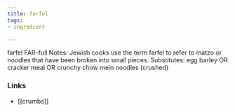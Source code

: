 ```yaml
---
title: farfel
tags:
- ingredient

---
```

farfel FAR-full Notes: Jewish cooks use the term farfel to refer to matzo or noodles that have been broken into small pieces. Substitutes: egg barley OR cracker meal OR crunchy chow mein noodles (crushed)

### Links

* [[crumbs]]
